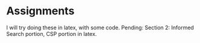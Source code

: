 # Assignments
I will try doing these in latex, with some code.
Pending:
Section 2: Informed Search portion, CSP portion in latex.
